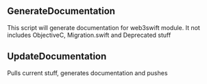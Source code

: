 ## GenerateDocumentation
This script will generate documentation for web3swift module. It not includes ObjectiveC, Migration.swift and Deprecated stuff

## UpdateDocumentation
Pulls current stuff, generates documentation and pushes